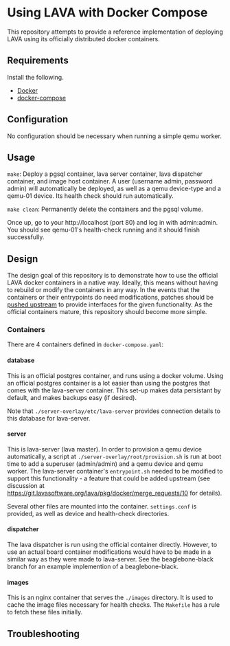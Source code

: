# Using LAVA with Docker Compose

This repository attempts to provide a reference implementation of deploying
LAVA using its officially distributed docker containers.

## Requirements

Install the following.
- [Docker](https://docs.docker.com/install/)
- [docker-compose](https://docs.docker.com/compose/install/)

## Configuration

No configuration should be necessary when running a simple qemu worker.

## Usage

`make`: Deploy a pgsql container, lava server container, lava dispatcher
container, and image host container. A user (username admin, password admin)
will automatically be deployed, as well as a qemu device-type and a qemu-01
device. Its health check should run automatically.

`make clean`: Permanently delete the containers and the pgsql volume.

Once up, go to your http://localhost (port 80) and log in with admin:admin. You
should see qemu-01's health-check running and it should finish successfully.

## Design

The design goal of this repository is to demonstrate how to use the official
LAVA docker containers in a native way. Ideally, this means without having to
rebuild or modify the containers in any way. In the events that the containers
or their entrypoints do need modifications, patches should be [pushed
upstream](https://git.lavasoftware.org/lava/pkg/docker) to provide interfaces
for the given functionality. As the official containers mature, this repository
should become more simple.

### Containers

There are 4 containers defined in `docker-compose.yaml`:

#### database

This is an official postgres container, and runs using a docker volume. Using
an official postgres container is a lot easier than using the postgres that
comes with the lava-server container. This set-up makes data persistant by
default, and makes backups easy (if desired).

Note that `./server-overlay/etc/lava-server` provides connection details to
this database for lava-server.

#### server

This is lava-server (lava master). In order to provision a qemu device
automatically, a script at `./server-overlay/root/provision.sh` is run at boot
time to add a superuser (admin/admin) and a qemu device and qemu worker. The
lava-server container's `entrypoint.sh` needed to be modified to support this
functionality - a feature that could be added upstream (see discussion at
https://git.lavasoftware.org/lava/pkg/docker/merge_requests/10 for details).

Several other files are mounted into the container. `settings.conf` is
provided, as well as device and health-check directories.

#### dispatcher

The lava dispatcher is run using the official container directly. However, to
use an actual board container modifications would have to be made in a similar
way as they were made to lava-server. See the beaglebone-black branch for an
example implemention of a beaglebone-black.

#### images

This is an nginx container that serves the `./images` directory. It is used to
cache the image files necessary for health checks. The `Makefile` has a rule to
fetch these files initially.

## Troubleshooting


